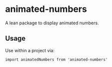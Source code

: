 # animated-numbers
A lean package to display animated numbers.

## Usage

Use within a project via: 

``import animatedNumbers from 'animated-numbers'``

